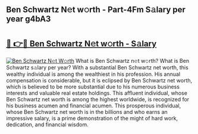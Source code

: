 ## Ben Schwartz N𝚎t w𝚘rth - Part-4Fm S𝚊lary per year g4bA3

# <h2><a href="http://gc0q4k.nevu.top/?p=Ben+Schwartz">🔗 👉🔴 Ben Schwartz N𝚎t w𝚘rth - S𝚊lary</a></h2>

[![Ben Schwartz N𝚎t W𝚘rth](https://i.imgur.com/Oavwk0R.jpeg)](http://gc0q4k.nevu.top/?p=Ben+Schwartz)
What is Ben Schwartz n𝚎t w𝚘rth? What is Ben Schwartz s𝚊lary per year?
With a substantial Ben Schwartz net worth, this wealthy individual is among the wealthiest in his profession. His annual compensation is considerable, but it is eclipsed by Ben Schwartz net worth, which is believed to be more substantial due to his numerous business interests and valuable real estate holdings. This affluent individual, whose Ben Schwartz net worth is among the highest worldwide, is recognized for his business acumen and financial acumen. This prosperous individual, whose Ben Schwartz net worth is in the billions and who earns an impressive salary, is a prime demonstration of the might of hard work, dedication, and financial wisdom.

